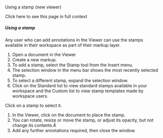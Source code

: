 Using a stamp (new viewer)

Click here to see this page in full context

#####  Using a stamp

Any user who can add annotations in the Viewer can use the stamps available in
their workspace as part of their markup layer.

  1. Open a document in the Viewer 
  2. Create a new markup. 
  3. To add a stamp, select the Stamp tool from the Insert menu. 
  4. The selection window in the menu bar shows the most recently selected stamp. 
  5. To select a different stamp, expand the selection window. 
  6. Click on the Standard list to view standard stamps available in your workspace and the Custom list to view stamp templates made by workspace users. 

Click on a stamp to select it.

  1. In the Viewer, click on the document to place the stamp. 
  2. You can rotate, resize or move the stamp, or adjust its opacity, but not change its contents.Â 
  3. Add any further annotations required, then close the window. 

